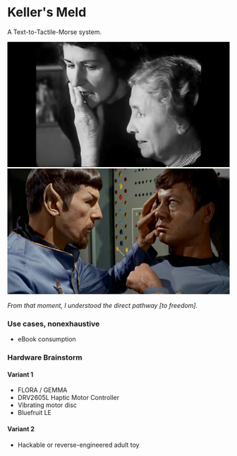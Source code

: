 # Keller's Meld
A Text-to-Tactile-Morse system.

![keller's](https://github.com/boneitis/kellersmeld/raw/master/keller.png)
![meld](https://github.com/boneitis/kellersmeld/raw/master/meld.jpg)

_From that moment, I understood the direct pathway [to freedom]._

### Use cases, nonexhaustive
* eBook consumption

### Hardware Brainstorm

#### Variant 1
* FLORA / GEMMA
* DRV2605L Haptic Motor Controller
* Vibrating motor disc
* Bluefruit LE

#### Variant 2
* Hackable or reverse-engineered adult toy
